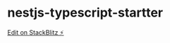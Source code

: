 # nestjs-typescript-startter

[Edit on StackBlitz ⚡️](https://stackblitz.com/edit/nestjs-typescript-starter-rjyzga)